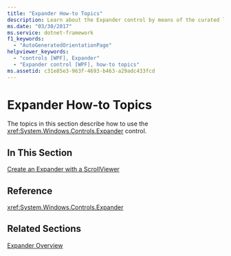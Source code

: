 ```yaml
---
title: "Expander How-to Topics"
description: Learn about the Expander control by means of the curated list of relevant links collected in this article.
ms.date: "03/30/2017"
ms.service: dotnet-framework
f1_keywords: 
  - "AutoGeneratedOrientationPage"
helpviewer_keywords: 
  - "controls [WPF], Expander"
  - "Expander control [WPF], how-to topics"
ms.assetid: c31e85e3-963f-4693-b463-a29adc433fcd
---
```

# Expander How-to Topics

The topics in this section describe how to use the <xref:System.Windows.Controls.Expander> control.  
  
## In This Section  

 [Create an Expander with a ScrollViewer](how-to-create-an-expander-with-a-scrollviewer.md)  
  
## Reference  

 <xref:System.Windows.Controls.Expander>  
  
## Related Sections  

 [Expander Overview](expander-overview.md)
